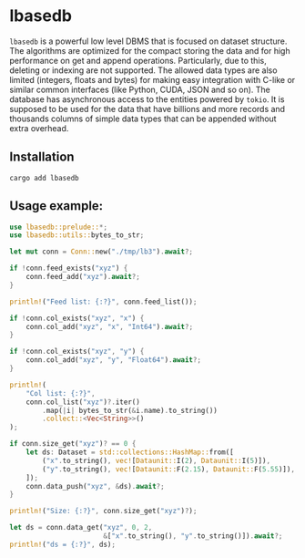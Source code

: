 # lbasedb

`lbasedb` is a powerful low level DBMS that is focused on dataset structure.
The algorithms are optimized for the compact storing the data and for high
performance on get and append operations. Particularly, due to this, 
deleting or indexing are not supported. The allowed data types are also
limited (integers, floats and bytes) for making easy integration with
C-like or similar common interfaces (like Python, CUDA, JSON and so on).
The database has asynchronous access to the entities powered by `tokio`.
It is supposed to be used for the data that have billions and more records
and thousands columns of simple data types that can be appended without
extra overhead.

## Installation

```
cargo add lbasedb
```

## Usage example:

```rust
use lbasedb::prelude::*;
use lbasedb::utils::bytes_to_str;

let mut conn = Conn::new("./tmp/lb3").await?;

if !conn.feed_exists("xyz") {
    conn.feed_add("xyz").await?;
}

println!("Feed list: {:?}", conn.feed_list());

if !conn.col_exists("xyz", "x") {
    conn.col_add("xyz", "x", "Int64").await?;
}

if !conn.col_exists("xyz", "y") {
    conn.col_add("xyz", "y", "Float64").await?;
}

println!(
    "Col list: {:?}", 
    conn.col_list("xyz")?.iter()
        .map(|i| bytes_to_str(&i.name).to_string())
        .collect::<Vec<String>>()
);

if conn.size_get("xyz")? == 0 {
    let ds: Dataset = std::collections::HashMap::from([
        ("x".to_string(), vec![Dataunit::I(2), Dataunit::I(5)]),
        ("y".to_string(), vec![Dataunit::F(2.15), Dataunit::F(5.55)]),
    ]);
    conn.data_push("xyz", &ds).await?;
}

println!("Size: {:?}", conn.size_get("xyz")?);

let ds = conn.data_get("xyz", 0, 2, 
                       &["x".to_string(), "y".to_string()]).await?;
println!("ds = {:?}", ds);
```
